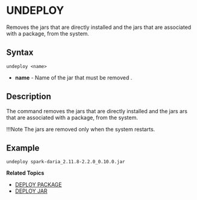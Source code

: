 # UNDEPLOY 

Removes the jars that are directly installed and the jars that are associated with a package, from the system.


## Syntax 

```pre
undeploy <name>
```
*	**name** - Name of the jar that must be removed .  


## Description

The command removes the jars that are directly installed and the jars ars that are associated with a package, from the system. 

!!!Note
	The jars are removed only when the system restarts.


## Example 

	
```
undeploy spark-daria_2.11.8-2.2.0_0.10.0.jar 
```



**Related Topics**</br>

* [DEPLOY PACKAGE](deploy_package.md)
* [DEPLOY JAR](deploy_jar.md)

